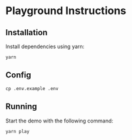 # Playground Instructions

## Installation

Install dependencies using yarn:

```
yarn
```

## Config

```
cp .env.example .env
```

## Running

Start the demo with the following command:

```
yarn play
```
